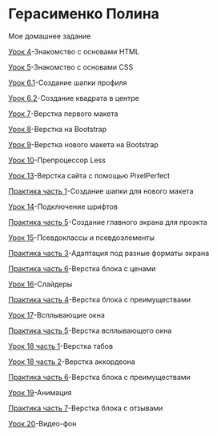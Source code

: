 # Герасименко Полина
Мое домашнее задание

[Урок 4](https://ssmulkyyy.github.io/lesson4/index.html "Html-книжка")-Знакомство с основами HTML

[Урок 5](https://ssmulkyyy.github.io/lesson5/ "Html-книжка")-Знакомство с основами CSS

[Урок 6.1](https://ssmulkyyy.github.io/lesson6/ "Шапка")-Создание шапки профиля

[Урок 6.2](https://ssmulkyyy.github.io/lesson6.1/ "Квадрат")-Создание квадрата в центре

[Урок 7](https://ssmulkyyy.github.io/lesson_7/ "Верстка первого макета")-Верстка первого макета

[Урок 8](https://ssmulkyyy.github.io/lesson8/ "Преимущества")-Верстка на Bootstrap

[Урок 9](https://ssmulkyyy.github.io/lesson9/ "Макет адаптированный под разные форматы экранов")-Верстка нового макета на Bootstrap

[Урок 10](https://ssmulkyyy.github.io/lesson10/less/main.less "Препроцессор Less")-Препроцессор Less

[Урок 13](https://ssmulkyyy.github.io/lesson13/ "Верстка нна PixelPerfect")-Верстка сайта с помощью PixelPerfect

[Практика часть 1](https://ssmulkyyy.github.io/lesson14-part1/ "Верстка нового шаблона")-Создание шапки для нового макета

[Урок 14](https://ssmulkyyy.github.io/lesson14/ "Шрифты")-Подключение шрифтов

[Практика часть 5](https://ssmulkyyy.github.io/practice-part2/ "Верстка нового шаблона")-Создание главного экрана для проэкта

[Урок 15](https://ssmulkyyy.github.io/lesson15/ "Эффекты")-Псевдоклассы и псевдоэлементы

[Практика часть 3](https://ssmulkyyy.github.io/practice-part3/ "Верстка нового шаблона")-Адаптация под разные форматы экрана

[Практика часть 6](https://ssmulkyyy.github.io/practice-part6/ "Верстка нового шаблона")-Верстка блока с ценами

[Урок 16](https://ssmulkyyy.github.io/lesson16/ "Слайдеры")-Слайдеры 

[Практика часть 4](https://ssmulkyyy.github.io/practice-part-4/ "Верстка нового шаблона")-Верстка блока с преимуществами

[Урок 17](https://ssmulkyyy.github.io/lesson17/ "Вслывающие окна")-Всплывающие окна

[Практика часть 5](https://ssmulkyyy.github.io/practice-part5/ "Верстка всплывающего окна")-Верстка всплывающего окна

[Урок 18 часть 1](https://ssmulkyyy.github.io/lesson18-pt1/ "Табы")-Верстка табов

[Урок 18 часть 2](https://ssmulkyyy.github.io/lesson18-pt2/ "Аккордеон")-Верстка аккордеона

[Практика часть 6](https://ssmulkyyy.github.io/practice-part6/ "Верстка всплывающего окна")-Верстка блока с преимуществами

[Урок 19](https://ssmulkyyy.github.io/lesson19/ "Анимация")-Анимация

[Практика часть 7](https://ssmulkyyy.github.io/practice-part7/ "Верстка блока с отзывами")-Верстка блока с отзывами

[Урок 20](https://ssmulkyyy.github.io/lesson20/ "Видео-фон")-Видео-фон

